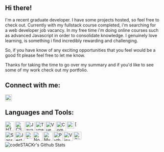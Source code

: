 
<!--
**aamorimsimoes/aamorimsimoes** is a ✨ _special_ ✨ repository because its `README.md` (this file) appears on your GitHub profile.
-->


## Hi there!

I'm a recent graduate developer. I have some projects hosted, so feel free to check out. 
Currently with my fullstack course completed, i'm searching for a web developer job vacancy. In my free time i'm doing online courses such as advanced Javascript in order to consolidate knowledge.
I genuinely love learning, is something i find incredibly rewarding and challenging. 

So, if you have know of any exciting opportunities that you feel would be a good fit please feel free to let me know.

Thanks for taking the time to go over my summary and if you'd like to see some of my work check out my portfolio.


## Connect with me:

[<img align="left" alt="aamorim | LinkedIn" width="22px" src="https://cdn.jsdelivr.net/npm/simple-icons@v3/icons/linkedin.svg" />](https://www.linkedin.com/in/andreamorimsimoes)

<br />

## Languages and Tools:

<img align="left" alt="HTML5" height="30px" src="https://images.vexels.com/media/users/3/166383/isolated/preview/6024bc5746d7436c727825dc4fc23c22-html-programming-language-icon-by-vexels.png" />
<img align="left" alt="CSS3" height="30px" src="https://3.bp.blogspot.com/-oRSUw_TmO9o/XIb61m88fcI/AAAAAAAAIq0/vnxl2zzsXEQsnHI2fH4GjKu_ZT0urRo4wCK4BGAYYCw/s1600/icon%2Bcss%2B3.png" />
<img align="left" alt="Javascript" height="30px" src="https://encrypted-tbn0.gstatic.com/images?q=tbn%3AANd9GcTGnwhltDp6v141Wc08D17U-3zGku-gjJEgNg&usqp=CAU" />
<img align="left" alt="Typescript" height="30px" src="https://img2.pngio.com/microsoft-delivers-typescript-30-angular-support-coming-soon-typescript-png-816_816.png" />
<img align="left" alt="Vue" height="32px" src="https://a.storyblok.com/f/39898/1024x1024/dea4e1b62d/vue-js_logo-svg.png" />
[<img align="left" alt="Composer" height="32px" src="https://image.flaticon.com/icons/png/512/919/919840.png"][https://getcomposer.org/]
<img align="left" alt="Antd" height="30px" src="https://gw.alipayobjects.com/zos/rmsportal/KDpgvguMpGfqaHPjicRK.svg" />
<img align="left" alt="Less" height="23px" src="https://prepros.io/img/home/less.png" />

<br />
<br />

<img align="left" alt="Sass" height="30px" src="https://www.abeautifulsite.net/uploads/2017/02/sass.png?width=600&key=a18980ed50ba77f256a580d00ba54a8fe80d85f7a96bbe3ff3463890acc91fca" />
<img align="left" alt="Jest" height="30px" src="https://upload-icon.s3.us-east-2.amazonaws.com/uploads/icons/png/5894313931548218185-512.png" />
<img align="left" alt="Cypress" height="23px" src="https://miro.medium.com/max/836/0*9Int-Yddzzkf3Me3.png" />
<img align="left" alt="Node" height="30px" src="https://upload.wikimedia.org/wikipedia/commons/thumb/d/d9/Node.js_logo.svg/1280px-Node.js_logo.svg.png" />
<img align="left" alt="MySQL" height="30px" src="https://www.freepnglogos.com/uploads/logo-mysql-png/logo-mysql-mysql-and-moodle-elearningworld-5.png" />
<img align="left" alt="Python" height="30px" src="https://dwain.mylaserlevelguide.com/pic/13570248_full-clipart-python-76-python-python-log-python-logo-clipart-clipartlook.png" />
<img align="left" alt="Visual Studio Code" height="30px" src="https://upload.wikimedia.org/wikipedia/commons/thumb/9/9a/Visual_Studio_Code_1.35_icon.svg/1024px-Visual_Studio_Code_1.35_icon.svg.png" />
<img align="left" alt="Git" height="25px" src="https://upload.wikimedia.org/wikipedia/commons/thumb/e/e0/Git-logo.svg/1280px-Git-logo.svg.png" />

<br />
<br />

<img align="left" alt="codeSTACKr's Github Stats" src="https://github-readme-stats.vercel.app/api?username=aamorimsimoes&show_icons=true&hide_border=true" />
